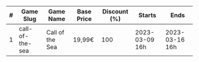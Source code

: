 |#|Game Slug|Game Name|Base Price|Discount (%)|Starts|Ends|
|---|---|---|---|---|---|---|
|1|call-of-the-sea|Call of the Sea|19,99€|100|2023-03-09 16h|2023-03-16 16h|
